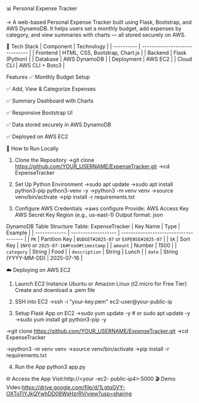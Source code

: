 📊 Personal Expense Tracker

-> A web-based Personal Expense Tracker built using Flask, Bootstrap, and AWS DynamoDB. It helps users set a monthly budget, add expenses by category, and view summaries with charts — all stored securely on AWS.

🧰 Tech Stack
| Component  | Technology                     |
| ---------- | ------------------------------ |
| Frontend   | HTML, CSS, Bootstrap, Chart.js |
| Backend    | Flask (Python)                 |
| Database   | AWS DynamoDB                   |
| Deployment | AWS EC2         |
| Cloud CLI  | AWS CLI + Boto3                |

 Features
✅ Monthly Budget Setup

✅ Add, View & Categorize Expenses

✅ Summary Dashboard with Charts

✅ Responsive Bootstrap UI

✅ Data stored securely in AWS DynamoDB

✅ Deployed on AWS EC2


🚀 How to Run Locally

1. Clone the Repository
->git clone https://github.com/YOUR_USERNAME/ExpenseTracker.git
->cd ExpenseTracker

2. Set Up Python Environment
->sudo apt update
->sudo apt install python3-pip python3-venv -y
->python3 -m venv venv
->source venv/bin/activate
->pip install -r requirements.txt

3. Configure AWS Credentials
->aws configure
Provide:
AWS Access Key
AWS Secret Key
Region (e.g., us-east-1)
Output format: json

DynamoDB Table Structure
Table: ExpenseTracker
| Key Name      | Type                | Example                               |
| ------------- | ------------------- | ------------------------------------- |
| `PK`          | Partition Key       | `BUDGET#2025-07` or `EXPENSE#2025-07` |
| `SK`          | Sort Key            | `INFO` or `2025-07-16#Food#timestamp` |
| `amount`      | Number              | 1500                                  |
| `category`    | String              | Food                                  |
| `description` | String              | Lunch                                 |
| `date`        | String (YYYY-MM-DD) | 2025-07-16                            |

☁️ Deploying on AWS EC2
1. Launch EC2 Instance
Ubuntu or Amazon Linux (t2.micro for Free Tier)
Create and download a .pem file

2. SSH into EC2
->ssh -i "your-key.pem" ec2-user@your-public-ip

3. Setup Flask App on EC2
->sudo yum update -y    # or sudo apt update -y
->sudo yum install git python3-pip -y

->git clone https://github.com/YOUR_USERNAME/ExpenseTracker.git
->cd ExpenseTracker

->python3 -m venv venv
->source venv/bin/activate
->pip install -r requirements.txt

4. Run the App
python3 app.py

🌐 Access the App
Visit:http://<your -ec2- public-ip4>:5000
🎬 Demo Video:https://drive.google.com/file/d/1LgtqGVY-OXToTIYJkQYwhDD08WsHzrRV/view?usp=sharing

